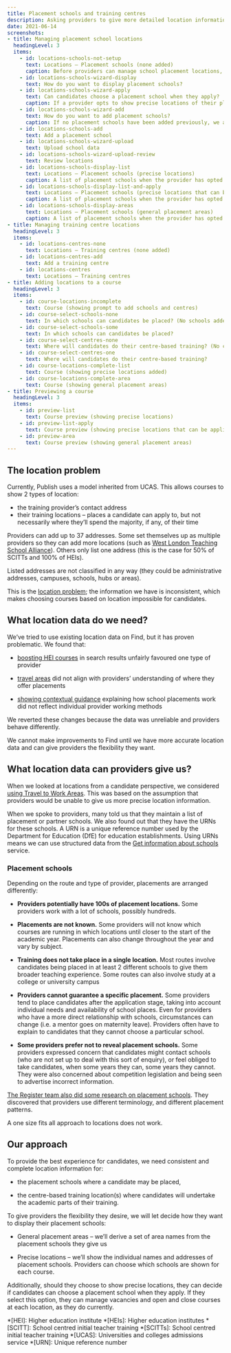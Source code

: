 ```yaml
---
title: Placement schools and training centres
description: Asking providers to give more detailed location information
date: 2021-06-14
screenshots:
- title: Managing placement school locations
  headingLevel: 3
  items:
    - id: locations-schools-not-setup
      text: Locations – Placement schools (none added)
      caption: Before providers can manage school placement locations, they need to indicate their preferences by completing a wizard.
    - id: locations-schools-wizard-display
      text: How do you want to display placement schools?
    - id: locations-schools-wizard-apply
      text: Can candidates choose a placement school when they apply?
      caption: If a provider opts to show precise locations of their placement schools, they are asked if candidates can select one of these locations when they apply.
    - id: locations-schools-wizard-add
      text: How do you want to add placement schools?
      caption: If no placement schools have been added previously, we ask how the provider wants to add placement school locations.
    - id: locations-schools-add
      text: Add a placement school
    - id: locations-schools-wizard-upload
      text: Upload school data
    - id: locations-schools-wizard-upload-review
      text: Review locations
    - id: locations-schools-display-list
      text: Locations – Placement schools (precise locations)
      caption: A list of placement schools when the provider has opted to display individual school locations.
    - id: locations-schools-display-list-and-apply
      text: Locations – Placement schools (precise locations that can be applied to)
      caption: A list of placement schools when the provider has opted to display individual school locations and let candidates choose one when they apply.
    - id: locations-schools-display-areas
      text: Locations – Placement schools (general placement areas)
      caption: A list of placement schools when the provider has opted to display general placement areas.
- title: Managing training centre locations
  headingLevel: 3
  items:
    - id: locations-centres-none
      text: Locations – Training centres (none added)
    - id: locations-centres-add
      text: Add a training centre
    - id: locations-centres
      text: Locations – Training centres
- title: Adding locations to a course
  headingLevel: 3
  items:
    - id: course-locations-incomplete
      text: Course (showing prompt to add schools and centres)
    - id: course-select-schools-none
      text: In which schools can candidates be placed? (No schools added)
    - id: course-select-schools-some
      text: In which schools can candidates be placed?
    - id: course-select-centres-none
      text: Where will candidates do their centre-based training? (No centres added)
    - id: course-select-centres-one
      text: Where will candidates do their centre-based training?
    - id: course-locations-complete-list
      text: Course (showing precise locations added)
    - id: course-locations-complete-area
      text: Course (showing general placement areas)
- title: Previewing a course
  headingLevel: 3
  items:
    - id: preview-list
      text: Course preview (showing precise locations)
    - id: preview-list-apply
      text: Course preview (showing precise locations that can be applied to)
    - id: preview-area
      text: Course preview (showing general placement areas)
---
```


## The location problem

Currently, Publish uses a model inherited from UCAS. This allows courses to show 2 types of location:

- the training provider’s contact address
- their training locations – places a candidate can apply to, but not necessarily where they’ll spend the majority, if any, of their time

Providers can add up to 37 addresses. Some set themselves up as multiple providers so they can add more locations (such as [West London Teaching School Alliance](https://web.archive.org/web/20210125160621/https://www.find-postgraduate-teacher-training.service.gov.uk/results/filter/provider?l=3&prev_l=none&prev_lat=none&prev_lng=none&prev_loc=none&prev_lq=none&prev_query=none&prev_rad=none&query=West+London+Teaching+School+Alliance)). Others only list one address (this is the case for 50% of SCITTs and 100% of HEIs).

Listed addresses are not classified in any way (they could be administrative addresses, campuses, schools, hubs or areas).

This is the [location problem](/publish-teacher-training-courses/the-location-problem); the information we have is inconsistent, which makes choosing courses based on location impossible for candidates.

## What location data do we need?

We’ve tried to use existing location data on Find, but it has proven problematic. We found that:

- [boosting HEI courses](/find-teacher-training/search-results-locations/) in search results unfairly favoured one type of provider

- [travel areas](/find-teacher-training/searching-by-location/#a-new-approach) did not align with providers’ understanding of where they offer placements

- [showing contextual guidance](/find-teacher-training/searching-by-location/#improving-guidance) explaining how school placements work did not reflect individual provider working methods

We reverted these changes because the data was unreliable and providers behave differently.

We cannot make improvements to Find until we have more accurate location data and can give providers the flexibility they want.

## What location data can providers give us?

When we looked at locations from a candidate perspective, we considered [using Travel to Work Areas](/find-teacher-training/searching-by-location/#a-new-approach). This was based on the assumption that providers would be unable to give us more precise location information.

When we spoke to providers, many told us that they maintain a list of placement or partner schools. We also found out that they have the URNs for these schools. A URN is a unique reference number used by the Department for Education (DfE) for education establishments. Using URNs means we can use structured data from the [Get information about schools](https://www.get-information-schools.service.gov.uk) service.

### Placement schools

Depending on the route and type of provider, placements are arranged differently:

- **Providers potentially have 100s of placement locations.** Some providers work with a lot of schools, possibly hundreds.

- **Placements are not known.** Some providers will not know which courses are running in which locations until closer to the start of the academic year. Placements can also change throughout the year and vary by subject.

- **Training does not take place in a single location.** Most routes involve candidates being placed in at least 2 different schools to give them broader teaching experience. Some routes can also involve study at a college or university campus

- **Providers cannot guarantee a specific placement.** Some providers tend to place candidates after the application stage, taking into account individual needs and availability of school places. Even for providers who have a more direct relationship with schools, circumstances can change (i.e. a mentor goes on maternity leave). Providers often have to explain to candidates that they cannot choose a particular school.

- **Some providers prefer not to reveal placement schools.** Some providers expressed concern that candidates might contact schools (who are not set up to deal with this sort of enquiry), or feel obliged to take candidates, when some years they can, some years they cannot. They were also concerned about competition legislation and being seen to advertise incorrect information.

[The Register team also did some research on placement schools](/register-trainee-teachers/initial-placement-findings/). They discovered that providers use different terminology, and different placement patterns.

A one size fits all approach to locations does not work.

## Our approach

To provide the best experience for candidates, we need consistent and complete location information for:

- the placement schools where a candidate may be placed,

- the centre-based training location(s) where candidates will undertake the academic parts of their training.

To give providers the flexibility they desire, we will let decide how they want to display their placement schools:

- General placement areas – we’ll derive a set of area names from the placement schools they give us

- Precise locations – we’ll show the individual names and addresses of placement schools. Providers can choose which schools are shown for each course.

Additionally, should they choose to show precise locations, they can decide if candidates can choose a placement school when they apply. If they select this option, they can manage vacancies and open and close courses at each location, as they do currently.

*[HEI]: Higher education institute
*[HEIs]: Higher education institutes
*[SCITT]: School centred initial teacher training
*[SCITTs]: School centred initial teacher training
*[UCAS]: Universities and colleges admissions service
*[URN]: Unique reference number

